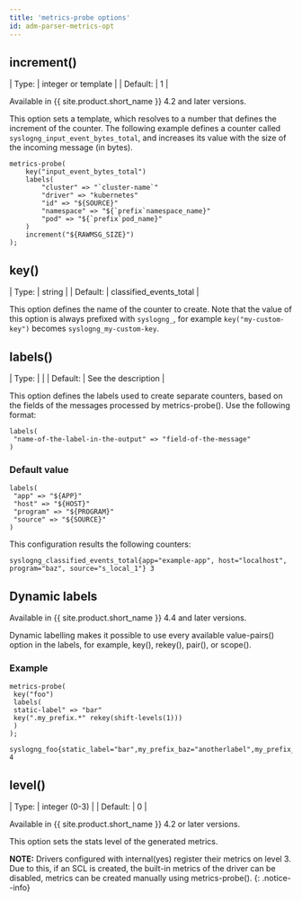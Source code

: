 ```yaml
---
title: 'metrics-probe options'
id: adm-parser-metrics-opt
---
```


## increment()

| Type: | integer or template |
| Default: | 1 |

Available in {{ site.product.short_name }} 4.2 and later versions.

This option sets a template, which resolves to a number that defines the increment
of the counter. The following example defines a counter called
`syslogng_input_event_bytes_total`, and increases its value with the size of
the incoming message (in bytes).

```config
metrics-probe(
    key("input_event_bytes_total")
    labels(
        "cluster" => "`cluster-name`"
        "driver" => "kubernetes"
        "id" => "${SOURCE}"
        "namespace" => "${`prefix`namespace_name}"
        "pod" => "${`prefix`pod_name}"
    )
    increment("${RAWMSG_SIZE}")
);
```

## key()

| Type: | string |
| Default: | classified_events_total |

This option defines the name of the counter to create. Note that the value of
this option is always prefixed with `syslogng_`, for example `key("my-custom-key")`
becomes `syslogng_my-custom-key`.

## labels()

| Type: |  |
| Default: | See the description |

This option defines the labels used to create separate counters, based on the
fields of the messages processed by metrics-probe(). Use the following format:

```config
labels(
 "name-of-the-label-in-the-output" => "field-of-the-message"
)
```

### Default value

```config
labels(
 "app" => "${APP}"
 "host" => "${HOST}"
 "program" => "${PROGRAM}"
 "source" => "${SOURCE}"
)
```

This configuration results the following counters:

```config
syslogng_classified_events_total{app="example-app", host="localhost", program="baz", source="s_local_1"} 3
```

## Dynamic labels

Available in {{ site.product.short_name }} 4.4 and later versions.

Dynamic labelling makes it possible to use every available value-pairs() option
in the labels, for example, key(), rekey(), pair(), or scope().

### Example

```config
metrics-probe(
 key("foo")
 labels(
 static-label" => "bar"
 key(".my_prefix.*" rekey(shift-levels(1)))
 )
);
```

```config
syslogng_foo{static_label="bar",my_prefix_baz="anotherlabel",my_prefix_foo="bar",my_prefix_nested_axo="flow"} 4
```

## level()

| Type: | integer (0-3) |
| Default: | 0 |

Available in {{ site.product.short_name }} 4.2 or later versions.

This option sets the stats level of the generated metrics.

**NOTE:** Drivers configured with internal(yes) register their metrics on level 3.
Due to this, if an SCL is created, the built-in metrics of the driver can be disabled,
metrics can be created manually using metrics-probe().
{: .notice--info}